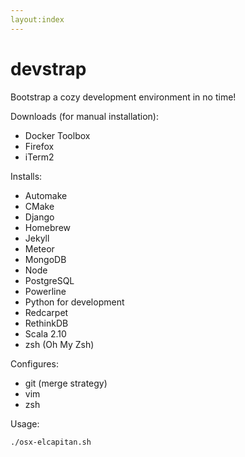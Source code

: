 ```yaml
---
layout:index
---
```

# devstrap

Bootstrap a cozy development environment in no time!

Downloads (for manual installation):

* Docker Toolbox
* Firefox
* iTerm2

Installs:

* Automake
* CMake
* Django
* Homebrew
* Jekyll
* Meteor
* MongoDB
* Node
* PostgreSQL
* Powerline
* Python for development
* Redcarpet
* RethinkDB
* Scala 2.10
* zsh (Oh My Zsh)

Configures:

* git (merge strategy)
* vim
* zsh

Usage:

    ./osx-elcapitan.sh

